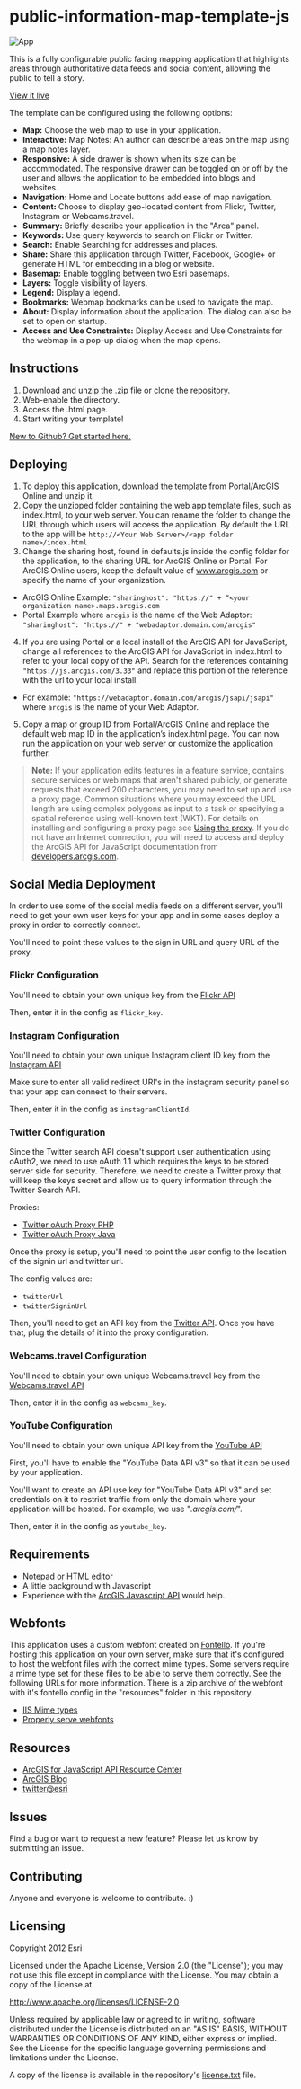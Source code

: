 # public-information-map-template-js

![App](http://esri.github.io/public-information-map-template-js/images/item.png)

This is a fully configurable public facing mapping application that highlights areas through authoritative data feeds and social content, allowing the public to tell a story.

[View it live](http://esri.github.io/public-information-map-template-js/)

The template can be configured using the following options:

- **Map:** Choose the web map to use in your application.
- **Interactive:** Map Notes: An author can describe areas on the map using a map notes layer.
- **Responsive:** A side drawer is shown when its size can be accommodated. The responsive drawer can be toggled on or off by the user and allows the application to be embedded into blogs and websites.
- **Navigation:** Home and Locate buttons add ease of map navigation.
- **Content:** Choose to display geo-located content from Flickr, Twitter, Instagram or Webcams.travel.
- **Summary:** Briefly describe your application in the "Area" panel.
- **Keywords:** Use query keywords to search on Flickr or Twitter.
- **Search:** Enable Searching for addresses and places.
- **Share:** Share this application through Twitter, Facebook, Google+ or generate HTML for embedding in a blog or website.
- **Basemap:** Enable toggling between two Esri basemaps.
- **Layers:** Toggle visibility of layers.
- **Legend:** Display a legend.
- **Bookmarks:** Webmap bookmarks can be used to navigate the map.
- **About:** Display information about the application. The dialog can also be set to open on startup.
- **Access and Use Constraints:** Display Access and Use Constraints for the webmap in a pop-up dialog when the map opens.

## Instructions

1.  Download and unzip the .zip file or clone the repository.
2.  Web-enable the directory.
3.  Access the .html page.
4.  Start writing your template!

[New to Github? Get started here.](https://github.com/)

## Deploying

1.  To deploy this application, download the template from Portal/ArcGIS Online and unzip it.
2.  Copy the unzipped folder containing the web app template files, such as index.html, to your web server. You can rename the folder to change the URL through which users will access the application. By default the URL to the app will be `http://<Your Web Server>/<app folder name>/index.html`
3.  Change the sharing host, found in defaults.js inside the config folder for the application, to the sharing URL for ArcGIS Online or Portal. For ArcGIS Online users, keep the default value of www.arcgis.com or specify the name of your organization.

- ArcGIS Online Example: `"sharinghost": "https://" + “<your organization name>.maps.arcgis.com`
- Portal Example where `arcgis` is the name of the Web Adaptor: `"sharinghost": "https://" + "webadaptor.domain.com/arcgis"`

4.  If you are using Portal or a local install of the ArcGIS API for JavaScript, change all references to the ArcGIS API for JavaScript in index.html to refer to your local copy of the API. Search for the references containing `"https://js.arcgis.com/3.33"` and replace this portion of the reference with the url to your local install.

- For example: `"https://webadaptor.domain.com/arcgis/jsapi/jsapi"` where `arcgis` is the name of your Web Adaptor.

5.  Copy a map or group ID from Portal/ArcGIS Online and replace the default web map ID in the application’s index.html page. You can now run the application on your web server or customize the application further.

> **Note:** If your application edits features in a feature service, contains secure services or web maps that aren't shared publicly, or generate requests that exceed 200 characters, you may need to set up and use a proxy page. Common situations where you may exceed the URL length are using complex polygons as input to a task or specifying a spatial reference using well-known text (WKT). For details on installing and configuring a proxy page see [Using the proxy](https://developers.arcgis.com/javascript/jshelp/ags_proxy.html). If you do not have an Internet connection, you will need to access and deploy the ArcGIS API for JavaScript documentation from [developers.arcgis.com](https://developers.arcgis.com/).

## Social Media Deployment

In order to use some of the social media feeds on a different server, you'll need to get your own user keys for your app and in some cases deploy a proxy in order to correctly connect.

You'll need to point these values to the sign in URL and query URL of the proxy.

### Flickr Configuration

You'll need to obtain your own unique key from the [Flickr API](https://www.flickr.com/services/api/misc.api_keys.html)

Then, enter it in the config as `flickr_key`.

### Instagram Configuration

You'll need to obtain your own unique Instagram client ID key from the [Instagram API](https://auth0.com/docs/connections/social/instagram)

Make sure to enter all valid redirect URI's in the instagram security panel so that your app can connect to their servers.

Then, enter it in the config as `instagramClientId`.

### Twitter Configuration

Since the Twitter search API doesn't support user authentication using oAuth2, we need to use oAuth 1.1 which requires the keys to be stored server side for security. Therefore, we need to create a Twitter proxy that will keep the keys secret and allow us to query information through the Twitter Search API.

Proxies:

- [Twitter oAuth Proxy PHP](https://github.com/driskull/twitter-oauth-proxy-php)
- [Twitter oAuth Proxy Java](https://github.com/keyurva/twitterproxy)

Once the proxy is setup, you'll need to point the user config to the location of the signin url and twitter url.

The config values are:

- `twitterUrl`
- `twitterSigninUrl`

Then, you'll need to get an API key from the [Twitter API](https://dev.twitter.com/resources/signup). Once you have that, plug the details of it into the proxy configuration.

### Webcams.travel Configuration

You'll need to obtain your own unique Webcams.travel key from the [Webcams.travel API](https://market.mashape.com/webcams-travel/webcams-travel)

Then, enter it in the config as `webcams_key`.

### YouTube Configuration

You'll need to obtain your own unique API key from the [YouTube API](https://developers.google.com/youtube/v3/getting-started)

First, you'll have to enable the "YouTube Data API v3" so that it can be used by your application.

You'll want to create an API use key for "YouTube Data API v3" and set credentials on it to restrict traffic from only the domain where your application will be hosted. For example, we use "_.arcgis.com/_".

Then, enter it in the config as `youtube_key`.

## Requirements

- Notepad or HTML editor
- A little background with Javascript
- Experience with the [ArcGIS Javascript API](http://www.esri.com/) would help.

## Webfonts

This application uses a custom webfont created on [Fontello](http://fontello.com/). If you're hosting this application on your own server, make sure that it's configured to host the webfont files with the correct mime types. Some servers require a mime type set for these files to be able to serve them correctly. See the following URLs for more information. There is a zip archive of the webfont with it's fontello config in the "resources" folder in this repository.

- [IIS Mime types](http://codingstill.com/2013/01/set-mime-types-for-web-fonts-in-iis/)
- [Properly serve webfonts](http://blog.symbolset.com/properly-serve-webfonts)

## Resources

- [ArcGIS for JavaScript API Resource Center](http://help.arcgis.com/en/webapi/javascript/arcgis/index.html)
- [ArcGIS Blog](http://blogs.esri.com/esri/arcgis/)
- [twitter@esri](http://twitter.com/esri)

## Issues

Find a bug or want to request a new feature? Please let us know by submitting an issue.

## Contributing

Anyone and everyone is welcome to contribute. :)

## Licensing

Copyright 2012 Esri

Licensed under the Apache License, Version 2.0 (the "License");
you may not use this file except in compliance with the License.
You may obtain a copy of the License at

http://www.apache.org/licenses/LICENSE-2.0

Unless required by applicable law or agreed to in writing, software
distributed under the License is distributed on an "AS IS" BASIS,
WITHOUT WARRANTIES OR CONDITIONS OF ANY KIND, either express or implied.
See the License for the specific language governing permissions and
limitations under the License.

A copy of the license is available in the repository's [license.txt](https://raw.github.com/Esri/public-information-map-template-js/master/license.txt) file.

